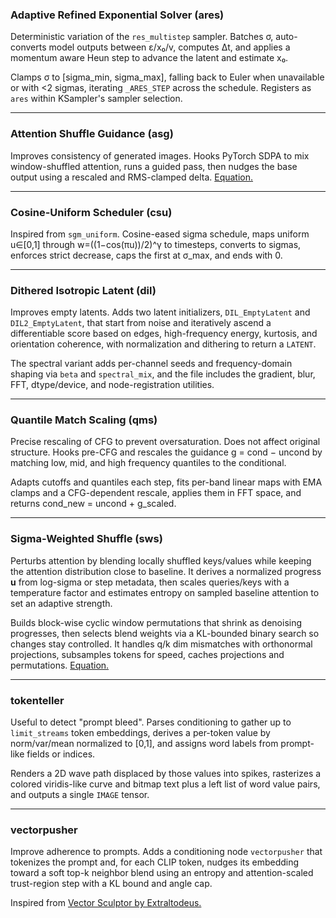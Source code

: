 

### Adaptive Refined Exponential Solver (ares)

Deterministic variation of the `res_multistep` sampler. Batches σ, auto-converts model outputs between ε/x₀/v, computes Δt, and applies a momentum aware Heun step to advance the latent and estimate x₀.

Clamps σ to [sigma_min, sigma_max], falling back to Euler when unavailable or with <2 sigmas, iterating `_ARES_STEP` across the schedule. Registers as `ares` within KSampler's sampler selection.

---

### Attention Shuffle Guidance (asg)

Improves consistency of generated images. Hooks PyTorch SDPA to mix window-shuffled attention, runs a guided pass, then nudges the base output using a rescaled and RMS-clamped delta. [Equation.](https://files.catbox.moe/z887uf.png)

---

### Cosine-Uniform Scheduler (csu)

Inspired from `sgm_uniform`. Cosine-eased sigma schedule, maps uniform u∈[0,1] through w=((1−cos(πu))/2)^γ to timesteps, converts to sigmas, enforces strict decrease, caps the first at σ_max, and ends with 0.

---

### Dithered Isotropic Latent (dil)

Improves empty latents. Adds two latent initializers, `DIL_EmptyLatent` and `DIL2_EmptyLatent`, that start from noise and iteratively ascend a differentiable score based on edges, high-frequency energy, kurtosis, and orientation coherence, with normalization and dithering to return a `LATENT`.

The spectral variant adds per-channel seeds and frequency-domain shaping via `beta` and `spectral_mix`, and the file includes the gradient, blur, FFT, dtype/device, and node-registration utilities.

---

### Quantile Match Scaling (qms)

Precise rescaling of CFG to prevent oversaturation. Does not affect original structure. Hooks pre-CFG and rescales the guidance g = cond − uncond by matching low, mid, and high frequency quantiles to the conditional.

Adapts cutoffs and quantiles each step, fits per-band linear maps with EMA clamps and a CFG-dependent rescale, applies them in FFT space, and returns cond_new = uncond + g_scaled.

---

### Sigma-Weighted Shuffle (sws)

Perturbs attention by blending locally shuffled keys/values while keeping the attention distribution close to baseline. It derives a normalized progress **u** from log-sigma or step metadata, then scales queries/keys with a temperature factor and estimates entropy on sampled baseline attention to set an adaptive strength.

Builds block-wise cyclic window permutations that shrink as denoising progresses, then selects blend weights via a KL-bounded binary search so changes stay controlled. It handles q/k dim mismatches with orthonormal projections, subsamples tokens for speed, caches projections and permutations. [Equation.](https://files.catbox.moe/afgjtg.png)

---

### tokenteller

Useful to detect "prompt bleed". Parses conditioning to gather up to `limit_streams` token embeddings, derives a per-token value by norm/var/mean normalized to [0,1], and assigns word labels from prompt-like fields or indices.

Renders a 2D wave path displaced by those values into spikes, rasterizes a colored viridis-like curve and bitmap text plus a left list of word value pairs, and outputs a single `IMAGE` tensor.

---

### vectorpusher

Improve adherence to prompts. Adds a conditioning node `vectorpusher` that tokenizes the prompt and, for each CLIP token, nudges its embedding toward a soft top-k neighbor blend using an entropy and attention-scaled trust-region step with a KL bound and angle cap.

Inspired from [Vector Sculptor by Extraltodeus.](https://github.com/Extraltodeus/Vector_Sculptor_ComfyUI)
